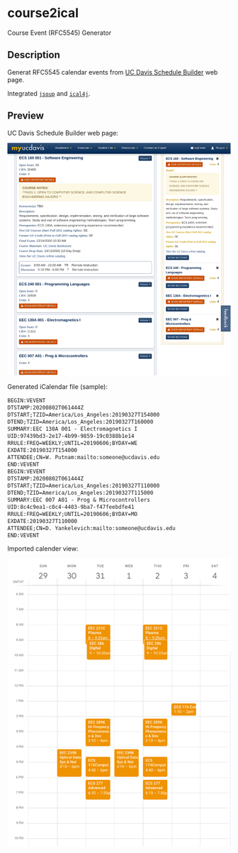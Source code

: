 # course2ical
Course Event (RFC5545) Generator

## Description 
Generat RFC5545 calendar events from [UC Davis Schedule Builder](https://students.my.ucdavis.edu/schedulebuilder/index.cfm?termCode=&helpTour=) web page. 

Integrated [```jsoup```](https://jsoup.org/) and [```ical4j```](http://ical4j.github.io/).

## Preview

UC Davis Schedule Builder web page:

![UC Davis Schedule Builder web page](screenshot/schedule-builder.png)

Generated iCalendar file (sample):

```ics
BEGIN:VEVENT
DTSTAMP:20200802T061444Z
DTSTART;TZID=America/Los_Angeles:20190327T154000
DTEND;TZID=America/Los_Angeles:20190327T160000
SUMMARY:EEC 130A 001 - Electromagnetics I
UID:97439bd3-2e17-4b99-9859-19c0388b1e14
RRULE:FREQ=WEEKLY;UNTIL=20190606;BYDAY=WE
EXDATE:20190327T154000
ATTENDEE;CN=W. Putnam:mailto:someone@ucdavis.edu
END:VEVENT
BEGIN:VEVENT
DTSTAMP:20200802T061444Z
DTSTART;TZID=America/Los_Angeles:20190327T110000
DTEND;TZID=America/Los_Angeles:20190327T115000
SUMMARY:EEC 007 A01 - Prog & Microcontrollers
UID:8c4c9ea1-c0c4-4403-9ba7-f47feebdfe41
RRULE:FREQ=WEEKLY;UNTIL=20190606;BYDAY=MO
EXDATE:20190327T110000
ATTENDEE;CN=D. Yankelevich:mailto:someone@ucdavis.edu
END:VEVENT
```

Imported calender view:

![Imported calender view](screenshot/calender-view.png)
